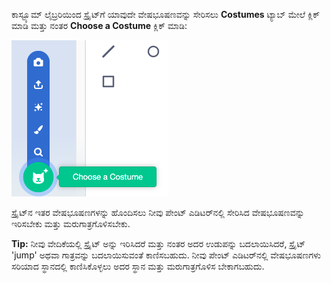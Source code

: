 ಕಾಸ್ಟ್ಯೂಮ್ ಲೈಬ್ರರಿಯಿಂದ ಸ್ಪ್ರೈಟ್‌ಗೆ ಯಾವುದೇ ವೇಷಭೂಷಣವನ್ನು ಸೇರಿಸಲು **Costumes** ಟ್ಯಾಬ್ ಮೇಲೆ ಕ್ಲಿಕ್ ಮಾಡಿ ಮತ್ತು ನಂತರ **Choose a Costume** ಕ್ಲಿಕ್ ಮಾಡಿ:

![The 'Choose a Costume' icon highlighted.](images/choose-a-costume.png)

ಸ್ಪ್ರೈಟ್‌ನ ಇತರ ವೇಷಭೂಷಣಗಳನ್ನು ಹೊಂದಿಸಲು ನೀವು ಪೇಂಟ್ ಎಡಿಟರ್‌ನಲ್ಲಿ ಸೇರಿಸಿದ ವೇಷಭೂಷಣವನ್ನು ಇರಿಸಬೇಕು ಮತ್ತು ಮರುಗಾತ್ರಗೊಳಿಸಬೇಕು.

**Tip:** ನೀವು ವೇದಿಕೆಯಲ್ಲಿ ಸ್ಪ್ರೈಟ್ ಅನ್ನು ಇರಿಸಿದರೆ ಮತ್ತು ನಂತರ ಅದರ ಉಡುಪನ್ನು ಬದಲಾಯಿಸಿದರೆ, ಸ್ಪ್ರೈಟ್ 'jump' ಅಥವಾ ಗಾತ್ರವನ್ನು ಬದಲಾಯಿಸುವಂತೆ ಕಾಣಿಸಬಹುದು. ನೀವು ಪೇಂಟ್ ಎಡಿಟರ್‌ನಲ್ಲಿ ವೇಷಭೂಷಣಗಳು ಸರಿಯಾದ ಸ್ಥಾನದಲ್ಲಿ ಕಾಣಿಸಿಕೊಳ್ಳಲು ಅದರ ಸ್ಥಾನ ಮತ್ತು ಮರುಗಾತ್ರಗೊಳಿಸ ಬೇಕಾಗಬಹುದು.

